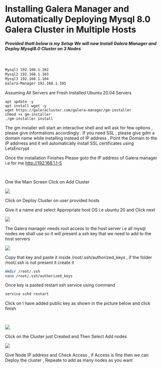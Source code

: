 # Installing Galera Manager and Automatically Deploying Mysql 8.0 Galera Cluster in Multiple Hosts 

##### Provided thatt below is my Setup We will now Install Galera Manager and Deploy Mysql8.0 Cluster on 3 Nodes 
&nbsp;

```sh
Mysql1 192.168.1.102
Mysql2 192.168.1.103
Mysql3 192.168.1.104
Galera-Manager 192.168.1.105
```

Assuming All Servers are Fresh Installed Ubuntu 20.04 Servers 

```
apt update -y
apt install wget -y
wget https://galeracluster.com/galera-manager/gm-installer
chmod +x gm-installer
./gm-installer install
```

The gm installer will start an interactive shell and will ask for few options , please give informations accordingly . If you need SSL , please give gdm a domain name while installing instead of IP address , Point the Domain to the IP addrress and it will automatically install SSL certificates using LetsEncrypt 

Once the installation Finishes Please goto the IP address of Galera manager i.e for me http://192.168.1.1-5

&nbsp;


One the Main Screen Click on Add Cluster  

![](https://hackmd.io/_uploads/rkudzxA63.png)


Click on Deploy Cluster on user provided hosts 


Give it a name and select Appropriate host OS i.e ubuntu 20 and Click next 


![](https://hackmd.io/_uploads/r1QAfeCph.png)


The Galera manager needs root access to the host server i.e all mysql nodes we shall use so it will present a ssh key that we need to add to the host servers 

![](https://hackmd.io/_uploads/ryYNXx0p3.png)

Copy that key and paste it inside /root/.ssh/authorized_keys  , if the folder /root/.ssh is not present it create it 

```sh
mkdir /root/.ssh
nano /root/.ssh/authorized_keys 
```

Once key is pasted restart  ssh service using command 

```sh
service sshd restart
```

Click on I have added public key as shown in the picture below and click finish 

&nbsp;

![](https://hackmd.io/_uploads/r1_Rml063.png)


Click on the Cluster just Created and Then Select Add nodes 

![](https://hackmd.io/_uploads/r1AENgA62.png)

Give Node IP address and Check Access , if Access is fine then we can Deploy the cluster , Repeate to add as many nodes as you want 
